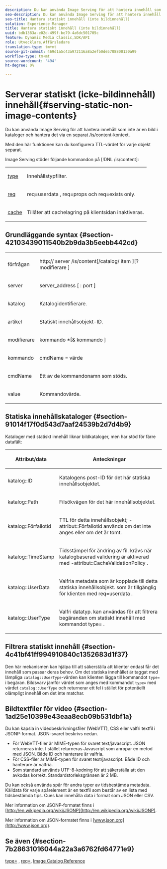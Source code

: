 ```yaml
---
description: Du kan använda Image Serving för att hantera innehåll som inte är en bild i kataloger och hantera det via en separat /is/content-kontext.
seo-description: Du kan använda Image Serving för att hantera innehåll som inte är en bild i kataloger och hantera det via en separat /is/content-kontext.
seo-title: Hantera statiskt innehåll (inte bildinnehåll)
solution: Experience Manager
title: Hantera statiskt innehåll (inte bildinnehåll)
uuid: bdb1383a-e02d-499f-be79-4a6dc501705c
feature: Dynamic Media Classic,SDK/API
role: Utvecklare,Affärsledare
translation-type: tm+mt
source-git-commit: 469d1a5c43a972116a8a2efb0de5708800130a99
workflow-type: tm+mt
source-wordcount: '494'
ht-degree: 0%

---
```



# Serverar statiskt (icke-bildinnehåll) innehåll{#serving-static-non-image-contents}

Du kan använda Image Serving för att hantera innehåll som inte är en bild i kataloger och hantera det via en separat /is/content-kontext.

Med den här funktionen kan du konfigurera TTL-värdet för varje objekt separat.

Image Serving stöder följande kommandon på [!DNL /is/content]:

<table id="simpletable_8A3AB1D1D20F4B6CBE86767E94735980"> 
 <tr class="strow"> 
  <td class="stentry"> <p> <a href="../../is-api/http-ref/image-serving-api-ref/c-http-protocol-reference/c-command-reference/r-type.md#reference-89094fd1c50c444eb082cd266769cccb" format="dita" scope="local"> type  </a> </p> </td> 
  <td class="stentry"> <p>Innehållstypfilter. </p> </td> 
 </tr> 
 <tr class="strow"> 
  <td class="stentry"> <p> <a href="../../is-api/http-ref/image-serving-api-ref/c-http-protocol-reference/c-command-reference/r-req/r-req.md#reference-907cdb4a97034db7ad94695f25552e76" format="dita" scope="local"> req  </a> </p> </td> 
  <td class="stentry"> <p> <span class="codeph"> req=userdata  </span>,  <span class="codeph"> req=props  </span>och  <span class="codeph"> req=exists  </span> only. </p> </td> 
 </tr> 
 <tr class="strow"> 
  <td class="stentry"> <p> <a href="../../is-api/http-ref/image-serving-api-ref/c-http-protocol-reference/c-command-reference/r-is-http-cache.md#reference-168189bee4ce4d1189d427891f22be2e" format="dita" scope="local"> cache  </a> </p> </td> 
  <td class="stentry"> <p>Tillåter att cachelagring på klientsidan inaktiveras. </p> </td> 
 </tr> 
</table>

## Grundläggande syntax {#section-42103439011540b2b9da3b5eebb442cd}

<table id="simpletable_2F039A5BFA2C4E22B014F42ECBCDA0A2"> 
 <tr class="strow"> 
  <td class="stentry"> <p> <span class="codeph"> <span class="varname"> förfrågan  </span> </span> </p> </td> 
  <td class="stentry"> <p> <span class="codeph"> <span class="filepath"> http://  <span class="varname"> server  </span>/is/content[/catalog/  <span class="varname"> item  </span>][? <span class="varname"> modifierare  </span>]  </span> </span> </p> </td> 
 </tr> 
 <tr class="strow"> 
  <td class="stentry"> <p> <span class="codeph"> <span class="varname"> server  </span> </span> </p> </td> 
  <td class="stentry"> <p> <span class="codeph"> <span class="varname"> server_address  </span>[ :  <span class="varname"> port  </span>]  </span> </p> </td> 
 </tr> 
 <tr class="strow"> 
  <td class="stentry"> <p> <span class="codeph"> <span class="varname"> katalog  </span> </span> </p> </td> 
  <td class="stentry"> <p>Katalogidentifierare. </p> </td> 
 </tr> 
 <tr class="strow"> 
  <td class="stentry"> <p> <span class="codeph"> <span class="varname"> artikel  </span> </span> </p> </td> 
  <td class="stentry"> <p>Statiskt innehållsobjekt-ID. </p> </td> 
 </tr> 
 <tr class="strow"> 
  <td class="stentry"> <p> <span class="codeph"> <span class="varname"> modifierare  </span> </span> </p> </td> 
  <td class="stentry"> <p> <span class="codeph"> <span class="varname"> kommando  </span>*[&amp;  <span class="varname"> kommando  </span>]  </span> </p> </td> 
 </tr> 
 <tr class="strow"> 
  <td class="stentry"> <p> <span class="codeph"> <span class="varname"> kommando  </span> </span> </p> </td> 
  <td class="stentry"> <p> <span class="codeph"> <span class="varname"> cmdName  </span>=  <span class="varname"> värde  </span> </span> </p> </td> 
 </tr> 
 <tr class="strow"> 
  <td class="stentry"> <p> <span class="codeph"> <span class="varname"> cmdName  </span> </span> </p> </td> 
  <td class="stentry"> <p>Ett av de kommandonamn som stöds. </p> </td> 
 </tr> 
 <tr class="strow"> 
  <td class="stentry"> <p> <span class="codeph"> <span class="varname"> value  </span> </span> </p> </td> 
  <td class="stentry"> <p>Kommandovärde. </p> </td> 
 </tr> 
</table>

## Statiska innehållskataloger {#section-91014f17f0d543d7aaf24539b2d7d4b9}

Kataloger med statiskt innehåll liknar bildkataloger, men har stöd för färre datafält:

<table id="table_71A565DF5EC94913AD35CB13B0C7A27D"> 
 <thead> 
  <tr> 
   <th colname="col1" class="entry"> <p>Attribut/data </p> </th> 
   <th colname="col2" class="entry"> <p>Anteckningar </p> </th> 
  </tr> 
 </thead>
 <tbody> 
  <tr> 
   <td colname="col1"> <p> <span class="codeph"> katalog::ID  </span> </p> </td> 
   <td colname="col2"> <p>Katalogens post-ID för det här statiska innehållsobjektet. </p> </td> 
  </tr> 
  <tr> 
   <td colname="col1"> <p> <span class="codeph"> katalog::Path  </span> </p> </td> 
   <td colname="col2"> <p>Filsökvägen för det här innehållsobjektet. </p> </td> 
  </tr> 
  <tr> 
   <td colname="col1"> <p> <span class="codeph"> katalog::Förfallotid  </span> </p> </td> 
   <td colname="col2"> <p>TTL för detta innehållsobjekt; <span class="codeph">-attribut::Förfallotid </span> används om det inte anges eller om det är tomt. </p> </td> 
  </tr> 
  <tr> 
   <td colname="col1"> <p> <span class="codeph"> katalog::TimeStamp  </span> </p> </td> 
   <td colname="col2"> <p>Tidsstämpel för ändring av fil. krävs när katalogbaserad validering är aktiverad med <span class="codeph">-attribut::CacheValidationPolicy </span>. </p> </td> 
  </tr> 
  <tr> 
   <td colname="col1"> <p> <span class="codeph"> katalog::UserData  </span> </p> </td> 
   <td colname="col2"> <p>Valfria metadata som är kopplade till detta statiska innehållsobjekt. som är tillgänglig för klienten med <span class="codeph"> req=userdata </span>. </p> </td> 
  </tr> 
  <tr> 
   <td colname="col1"> <p> <span class="codeph"> katalog::UserType  </span> </p> </td> 
   <td colname="col2"> <p>Valfri datatyp. kan användas för att filtrera begäranden om statiskt innehåll med kommandot <span class="codeph"> type= </span>. </p> </td> 
  </tr> 
 </tbody> 
</table>

## Filtrera statiskt innehåll {#section-4c41bf41ff994910840c1352683d1f37}

Den här mekanismen kan hjälpa till att säkerställa att klienter endast får det innehåll som passar deras behov. Om det statiska innehållet är taggat med lämpliga `catalog::UserType`-värden kan klienten lägga till kommandot `type=` i begäran. Bildsvarv jämför värdet som anges med kommandot `type=` med värdet `catalog::UserType` och returnerar ett fel i stället för potentiellt olämpligt innehåll om det inte matchar.

## Bildtextfiler för video {#section-1ad25e10399e43eaa8ecb09b531dbf1a}

Du kan kapsla in videobeskrivningsfiler (WebVTT), CSS eller valfri textfil i JSONP-format. JSON-svaret beskrivs nedan.

* För WebVTT-filer är MIME-typen för svaret text/javascript. JSON returneras inte. I stället returneras Javascript som anropar en metod med JSON. Både ID och hanterare är valfria.
* För CSS-filer är MIME-typen för svaret text/javascript. Både ID och hanterare är valfria.
* Som standard används UTF-8-kodning för att säkerställa att den avkodas korrekt. Standardstorleksgränsen är 2 MB.

Du kan också använda spår för andra typer av tidsbestämda metadata. Källdata för varje spårelement är en textfil som består av en lista med tidsbestämda tips. Cues kan innehålla data i format som JSON eller CSV.

Mer information om JSONP-formatet finns i [http://en.wikipedia.org/wiki/JSONP](http://en.wikipedia.org/wiki/JSONP).

Mer information om JSON-formatet finns i [www.json.org](http://www.json.org).

## Se även {#section-7b28631016044a22a3a6762fd64771e9}

[type=](../../is-api/http-ref/image-serving-api-ref/c-http-protocol-reference/c-command-reference/r-type.md#reference-89094fd1c50c444eb082cd266769cccb) ,  [req=](../../is-api/http-ref/image-serving-api-ref/c-http-protocol-reference/c-command-reference/r-req/r-req.md#reference-907cdb4a97034db7ad94695f25552e76),  [Image Catalog Reference](../../is-api/image-serving-api-ref/c-image-catalog-reference/c-image-catalog-reference.md#concept-e23d45ea3abe43119d5144e01c14b0b5)

